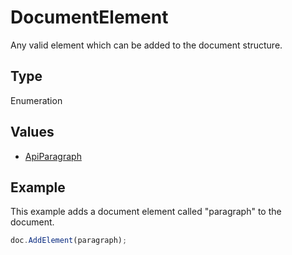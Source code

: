 # DocumentElement

Any valid element which can be added to the document structure.

## Type

Enumeration

## Values

- [ApiParagraph](../ApiParagraph/ApiParagraph.md)


## Example

This example adds a document element called "paragraph" to the document.

```javascript editor-xlsx
doc.AddElement(paragraph);
```
